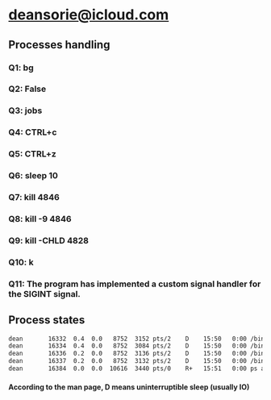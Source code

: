 # deansorie@icloud.com

## Processes handling

### Q1: bg
### Q2: False
### Q3: jobs
### Q4: CTRL+c
### Q5: CTRL+z
### Q6: sleep 10
### Q7: kill 4846
### Q8: kill -9 4846
### Q9: kill -CHLD 4828
### Q10: k
### Q11: The program has implemented a custom signal handler for the SIGINT signal.

## Process states

```bash
dean       16332  0.4  0.0   8752  3152 pts/2    D    15:50   0:00 /bin/bash ./write_to_file_sequentially.sh
dean       16334  0.4  0.0   8752  3084 pts/2    D    15:50   0:00 /bin/bash ./write_to_file_sequentially.sh
dean       16336  0.2  0.0   8752  3136 pts/2    D    15:50   0:00 /bin/bash ./write_to_file_sequentially.sh
dean       16337  0.2  0.0   8752  3132 pts/2    D    15:50   0:00 /bin/bash ./write_to_file_sequentially.sh
dean       16384  0.0  0.0  10616  3440 pts/0    R+   15:51   0:00 ps aux
```

#### According to the man page, D means uninterruptible sleep (usually IO)

